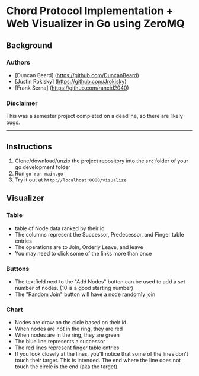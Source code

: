 # Chord Protocol Implementation + Web Visualizer in Go using ZeroMQ

## Background

### Authors
* [Duncan Beard] (https://github.com/DuncanBeard)
* [Justin Rokisky] (https://github.com/Jrokisky)
* [Frank Serna] (https://github.com/rancid2040)

### Disclaimer
This was a semester project completed on a deadline, so there are likely bugs.

-------------------------------------------------------------------------------

## Instructions
1. Clone/download/unzip the project repository into the `src` folder of your go development folder
2. Run `go run main.go`
3. Try it out at `http://localhost:8080/visualize`

## Visualizer

### Table
* table of Node data ranked by their id
* The columns represent the Successor, Predecessor, and Finger table entries
* The operations are to Join, Orderly Leave, and leave
* You may need to click some of the links more than once

### Buttons
* The textfield next to the "Add Nodes" button can be used to add a set number of nodes. (10 is a good starting number)
* The "Random Join" button will have a node randomly join

### Chart
* Nodes are draw on the cicle based on their id
* When nodes are not in the ring, they are red
* When nodes are in the ring, they are green
* The blue line represents a successor
* The red lines represent finger table entries
* If you look closely at the lines, you'll notice that some of the lines don't touch their target. This is intended. The end where the line does not touch the circle is the end (aka the target).

